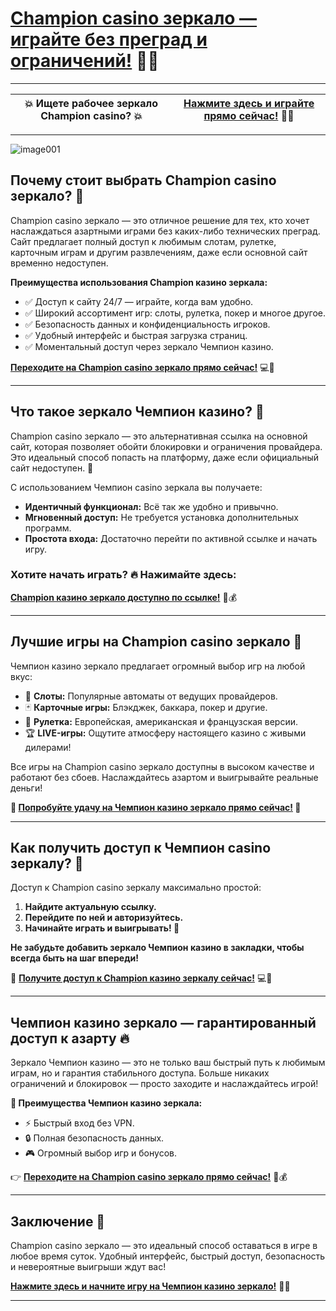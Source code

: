 # [Champion casino зеркало — играйте без преград и ограничений!](https://champcasino.ink/pobeda/doa-hats?p80412p305331p112c) 🎰🔥

---

| **💥 Ищете рабочее зеркало Champion casino? 💥** | [Нажмите здесь и играйте прямо сейчас!](https://champcasino.ink/pobeda/doa-hats?p80412p305331p112c) 🎲🔥 |
|:---------------------------------------------:|:-------------------------------------------------------------------:|

---
![image001](https://github.com/user-attachments/assets/210af21a-03b3-4a51-a61a-5a49141437b8)

## **Почему стоит выбрать Champion casino зеркало?** 🎰  
Champion casino зеркало — это отличное решение для тех, кто хочет наслаждаться азартными играми без каких-либо технических преград. Сайт предлагает полный доступ к любимым слотам, рулетке, карточным играм и другим развлечениям, даже если основной сайт временно недоступен.  

**Преимущества использования Champion казино зеркала:**  
- ✅ Доступ к сайту 24/7 — играйте, когда вам удобно.  
- ✅ Широкий ассортимент игр: слоты, рулетка, покер и многое другое.  
- ✅ Безопасность данных и конфиденциальность игроков.  
- ✅ Удобный интерфейс и быстрая загрузка страниц.  
- ✅ Моментальный доступ через зеркало Чемпион казино.  

[**Переходите на Champion casino зеркало прямо сейчас!**](https://champcasino.ink/pobeda/doa-hats?p80412p305331p112c) 💻🎉  

---

## **Что такое зеркало Чемпион казино?** 🌟  
Champion casino зеркало — это альтернативная ссылка на основной сайт, которая позволяет обойти блокировки и ограничения провайдера. Это идеальный способ попасть на платформу, даже если официальный сайт недоступен. 🎯  

С использованием Чемпион casino зеркала вы получаете:  
- **Идентичный функционал:** Всё так же удобно и привычно.  
- **Мгновенный доступ:** Не требуется установка дополнительных программ.  
- **Простота входа:** Достаточно перейти по активной ссылке и начать игру.  

### **Хотите начать играть? 🔥 Нажимайте здесь:**  
[**Champion казино зеркало доступно по ссылке!**](https://champcasino.ink/pobeda/doa-hats?p80412p305331p112c) 🎲💰  

---

## **Лучшие игры на Champion casino зеркало 🎰**  
Чемпион казино зеркало предлагает огромный выбор игр на любой вкус:  
- 🎰 **Слоты:** Популярные автоматы от ведущих провайдеров.  
- 🃏 **Карточные игры:** Блэкджек, баккара, покер и другие.  
- 🎲 **Рулетка:** Европейская, американская и французская версии.  
- 🏆 **LIVE-игры:** Ощутите атмосферу настоящего казино с живыми дилерами!  

Все игры на Champion casino зеркало доступны в высоком качестве и работают без сбоев. Наслаждайтесь азартом и выигрывайте реальные деньги!  

**🎉 [Попробуйте удачу на Чемпион казино зеркало прямо сейчас!](https://champcasino.ink/pobeda/doa-hats?p80412p305331p112c) 🎉**  

---

## **Как получить доступ к Чемпион casino зеркалу? 🔑**  
Доступ к Champion casino зеркалу максимально простой:  
1. **Найдите актуальную ссылку.**  
2. **Перейдите по ней и авторизуйтесь.**  
3. **Начинайте играть и выигрывать! 🎰**  

**Не забудьте добавить зеркало Чемпион казино в закладки, чтобы всегда быть на шаг впереди!**  

🔗 [**Получите доступ к Champion казино зеркалу сейчас!**](https://champcasino.ink/pobeda/doa-hats?p80412p305331p112c) 💻💎  

---

## **Чемпион казино зеркало — гарантированный доступ к азарту** 🔥  
Зеркало Чемпион казино — это не только ваш быстрый путь к любимым играм, но и гарантия стабильного доступа. Больше никаких ограничений и блокировок — просто заходите и наслаждайтесь игрой!  

**🎲 Преимущества Чемпион казино зеркала:**  
- ⚡ Быстрый вход без VPN.  
- 🔒 Полная безопасность данных.  
- 🎮 Огромный выбор игр и бонусов.  

👉 [**Переходите на Champion casino зеркало прямо сейчас!**](https://champcasino.ink/pobeda/doa-hats?p80412p305331p112c) 🎰💰  

---

## **Заключение** 💎  
Champion casino зеркало — это идеальный способ оставаться в игре в любое время суток. Удобный интерфейс, быстрый доступ, безопасность и невероятные выигрыши ждут вас!  

[**Нажмите здесь и начните игру на Чемпион казино зеркало!**](https://champcasino.ink/pobeda/doa-hats?p80412p305331p112c) 🎲🔥  

---

